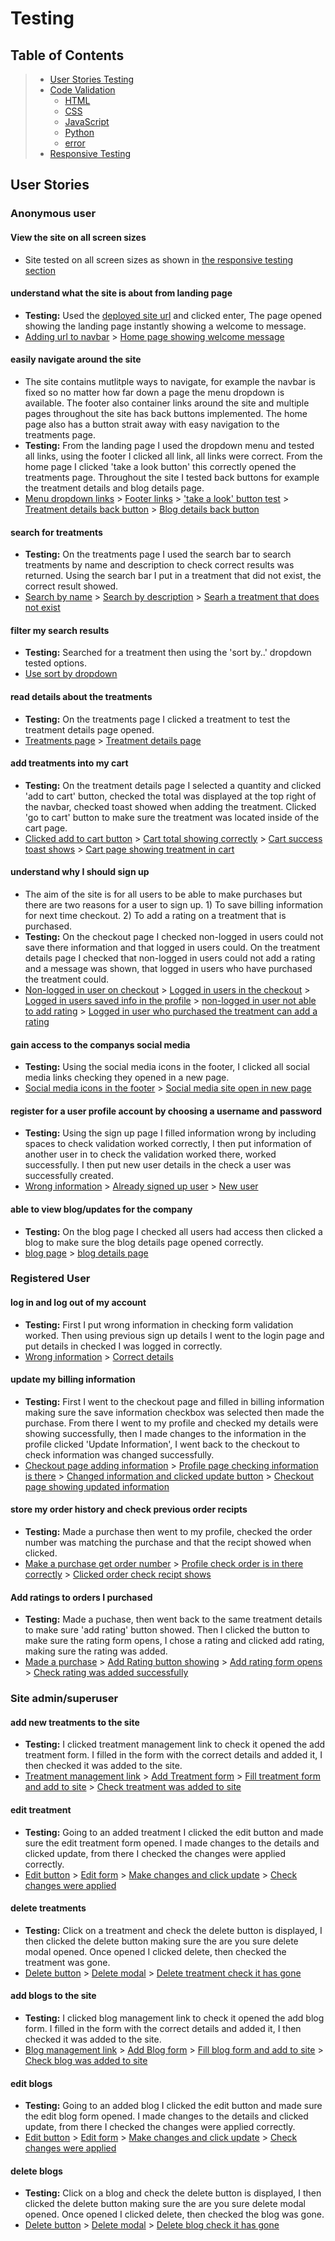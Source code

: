 # Testing 
<span id="testing"></span>

## Table of Contents 
> - [User Stories Testing](#userstories)
> - [Code Validation](#validation)
>   - [HTML](#html)
>   - [CSS](#css)
>   - [JavaScript](#js)
>   - [Python](#py)
>   - [error](#error)
> - [Responsive Testing](#responsive)

<span id ="userstories"></span>

## User Stories
### Anonymous user
#### View the site on all screen sizes
* Site tested on all screen sizes as shown in [the responsive testing section](#responsive)
#### understand what the site is about from landing page
- **Testing:** Used the [deployed site url](https://purity-mxhaib.herokuapp.com/) and clicked enter, The page opened showing the landing page instantly showing a welcome to message.
 - [Adding url to navbar]() > [Home page showing welcome message]()
#### easily navigate around the site
- The site contains mutlitple ways to navigate, for example the navbar is fixed so no matter how far down a page the menu dropdown is available. The footer also container links around the site and multiple pages throughout the site has back buttons implemented. The home page also has a button strait away with easy navigation to the treatments page. 
- **Testing:** From the landing page I used the dropdown menu and tested all links, using the footer I clicked all link, all links were correct. From the home page I clicked 'take a look button' this correctly opened the treatments page. Throughout the site I tested back buttons for example the treatment details and blog details page.
 - [Menu dropdown links]() > [Footer links]() > ['take a look' button test]() > [Treatment details back button]() > [Blog details back button]()
#### search for treatments
- **Testing:** On the treatments page I used the search bar to search treatments by name and description to check correct results was returned. Using the search bar I put in a treatment that did not exist, the correct result showed.
 - [Search by name]() > [Search by description]() > [Searh a treatment that does not exist]()
#### filter my search results
- **Testing:** Searched for a treatment then using the 'sort by..' dropdown tested options.
 - [Use sort by dropdown]()
#### read details about the treatments
- **Testing:** On the treatments page I clicked a treatment to test the treatment details page opened.
 - [Treatments page]() > [Treatment details page]()
#### add treatments into my cart
- **Testing:** On the treatment details page I selected a quantity and clicked 'add to cart' button, checked the total was displayed at the top right of the navbar, checked toast showed when adding the treatment. Clicked 'go to cart' button to make sure the treatment was located inside of the cart page.
 - [Clicked add to cart button]() > [Cart total showing correctly]() > [Cart success toast shows]() > [Cart page showing treatment in cart]()
#### understand why I should sign up
- The aim of the site is for all users to be able to make purchases but there are two reasons for a user to sign up. 1) To save billing information for next time checkout. 2) To add a rating on a treatment that is purchased.
- **Testing:** On the checkout page I checked non-logged in users could not save there information and that logged in users could. On the treatment details page I checked that non-logged in users could not add a rating and a message was shown, that logged in users who have purchased the treatment could.
 - [Non-logged in user on checkout]() > [Logged in users in the checkout]() > [Logged in users saved info in the profile]() > [non-logged in user not able to add rating]() > [Logged in user who purchased the treatment can add a rating]()
#### gain access to the companys social media
- **Testing:** Using the social media icons in the footer, I clicked all social media links checking they opened in a new page.
 - [Social media icons in the footer]() > [Social media site open in new page]()
#### register for a user profile account by choosing a username and password
- **Testing:** Using the sign up page I filled information wrong by including spaces to check validation worked correctly, I then put information of another user in to check the validation worked there, worked successfully. I then put new user details in the check a user was successfully created.
 - [Wrong information]() > [Already signed up user]() > [New user]()
#### able to view blog/updates for the company
- **Testing:** On the blog page I checked all users had access then clicked a blog to make sure the blog details page opened correctly.
 - [blog page]() > [blog details page]()

### Registered User
#### log in and log out of my account
- **Testing:** First I put wrong information in checking form validation worked. Then using previous sign up details I went to the login page and put details in checked I was logged in correctly.
 - [Wrong information]() > [Correct details]()
#### update my billing information
- **Testing:** First I went to the checkout page and filled in billing information making sure the save information checkbox was selected then made the purchase. From there I went to my profile and checked my details were showing successfully, then I made changes to the information in the profile clicked 'Update Information', I went back to the checkout to check information was changed successfully.
 - [Checkout page adding information]() > [Profile page checking information is there]() > [Changed information and clicked update button]() > [Checkout page showing updated information]()
#### store my order history and check previous order recipts
- **Testing:** Made a purchase then went to my profile, checked the order number was matching the purchase and that the recipt showed when clicked.
 - [Make a purchase get order number]() > [Profile check order is in there correctly]() > [Clicked order check recipt shows]()
#### Add ratings to orders I purchased
- **Testing:** Made a puchase, then went back to the same treatment details to make sure 'add rating' button showed. Then I clicked the button to make sure the rating form opens, I chose a rating and clicked add rating, making sure the rating was added.
 - [Made a purchase]() > [Add Rating button showing]() > [Add rating form opens]() > [Check rating was added successfully]()

### Site admin/superuser
#### add new treatments to the site
- **Testing:** I clicked treatment management link to check it opened the add treatment form. I filled in the form with the correct details and added it, I then checked it was added to the site.
 - [Treatment management link]() > [Add Treatment form]() > [Fill treatment form and add to site]() > [Check treatment was added to site]()
#### edit treatment
- **Testing:** Going to an added treatment I clicked the edit button and made sure the edit treatment form opened. I made changes to the details and clicked update, from there I checked the changes were applied correctly.
 - [Edit button]() > [Edit form]() > [Make changes and click update]() > [Check changes were applied]()
#### delete treatments
- **Testing:** Click on a treatment and check the delete button is displayed, I then clicked the delete button making sure the are you sure delete modal opened. Once opened I clicked delete, then checked the treatment was gone.
 - [Delete button]() > [Delete modal]() > [Delete treatment check it has gone]()
#### add blogs to the site
- **Testing:** I clicked blog management link to check it opened the add blog form. I filled in the form with the correct details and added it, I then checked it was added to the site.
 - [Blog management link]() > [Add Blog form]() > [Fill blog form and add to site]() > [Check blog was added to site]()
#### edit blogs
- **Testing:** Going to an added blog I clicked the edit button and made sure the edit blog form opened. I made changes to the details and clicked update, from there I checked the changes were applied correctly.
 - [Edit button]() > [Edit form]() > [Make changes and click update]() > [Check changes were applied]()
#### delete blogs
- **Testing:** Click on a blog and check the delete button is displayed, I then clicked the delete button making sure the are you sure delete modal opened. Once opened I clicked delete, then checked the blog was gone.
 - [Delete button]() > [Delete modal]() > [Delete blog check it has gone]()